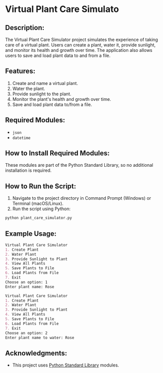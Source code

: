 # Virtual Plant Care Simulato
## Description:
The Virtual Plant Care Simulator project simulates the experience of taking care of a virtual plant. Users can create a plant, water it, provide sunlight, and monitor its health and growth over time. The application also allows users to save and load plant data to and from a file.

## Features:
1. Create and name a virtual plant.
2. Water the plant.
3. Provide sunlight to the plant.
4. Monitor the plant's health and growth over time.
5. Save and load plant data to/from a file.

## Required Modules:
- `json`
- `datetime`

## How to Install Required Modules:
These modules are part of the Python Standard Library, so no additional installation is required.

## How to Run the Script:
1. Navigate to the project directory in Command Prompt (Windows) or Terminal (macOS/Linux).
2. Run the script using Python:
```sh
python plant_care_simulator.py
```
## Example Usage:
```markdown
Virtual Plant Care Simulator
1. Create Plant
2. Water Plant
3. Provide Sunlight to Plant
4. View All Plants
5. Save Plants to File
6. Load Plants from File
7. Exit
Choose an option: 1
Enter plant name: Rose

Virtual Plant Care Simulator
1. Create Plant
2. Water Plant
3. Provide Sunlight to Plant
4. View All Plants
5. Save Plants to File
6. Load Plants from File
7. Exit
Choose an option: 2
Enter plant name to water: Rose
```
## Acknowledgments:
- This project uses [Python Standard Library](https://docs.python.org/3/library/) modules.
